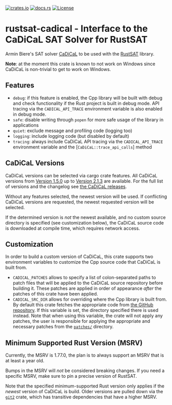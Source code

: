 [![crates.io](https://img.shields.io/crates/v/rustsat-cadical?style=for-the-badge)](https://crates.io/crates/rustsat-cadical)
[![docs.rs](https://img.shields.io/docsrs/rustsat-cadical?style=for-the-badge)](https://docs.rs/rustsat-cadical)
[![License](https://img.shields.io/crates/l/rustsat-cadical?style=for-the-badge)](../LICENSE)

<!-- cargo-rdme start -->

# rustsat-cadical - Interface to the CaDiCaL SAT Solver for RustSAT

Armin Biere's SAT solver [CaDiCaL](https://github.com/arminbiere/cadical) to be used with the [RustSAT](https://github.com/chrjabs/rustsat) library.

**Note**: at the moment this crate is known to not work on Windows since CaDiCaL is non-trivial to get to work on Windows.

## Features

- `debug`: if this feature is enabled, the Cpp library will be built with debug and check
  functionality if the Rust project is built in debug mode. API tracing via the
  `CADICAL_API_TRACE` environment variable is also enabled in debug mode.
- `safe`: disable writing through `popen` for more safe usage of the library in applications
- `quiet`: exclude message and profiling code (logging too)
- `logging`: include logging code (but disabled by default)
- `tracing`: always include CaDiCaL API tracing via the `CADICAL_API_TRACE` environment
  variable and the [`CaDiCaL::trace_api_calls`] method

## CaDiCaL Versions

CaDiCaL versions can be selected via cargo crate features.
All CaDiCaL versions from
[Version 1.5.0](https://github.com/arminbiere/cadical/releases/tag/rel-1.5.0)
up to
[Version 2.1.3](https://github.com/arminbiere/cadical/releases/tag/rel-2.1.3)
are available. For the full list of versions and the changelog see
[the CaDiCaL releases](https://github.com/arminbiere/cadical/releases).

Without any features selected, the newest version will be used.
If conflicting CaDiCaL versions are requested, the newest requested version will be selected.

If the determined version is _not_ the newest available, and no custom source directory is
specified (see customization below), the CaDiCaL source code is downloaded at compile time,
which requires network access.

## Customization

In order to build a custom version of CaDiCaL, this crate supports two environment variables to
customize the Cpp source code that CaDiCaL is built from.

- `CADICAL_PATCHES` allows to specify a list of colon-separated paths to patch files that will
  be applied to the CaDiCaL source repository before building it. These patches are applied
  in order of appearance _after_ the patches of this crate have been applied.
- `CADICAL_SRC_DIR` allows for overriding where the Cpp library is built from. By default this
  crate fetches the appropriate code from [the GitHub
  repository](https://github.com/arminbiere/cadical). If this variable is set, the directory specified
  there is used instead. Note that when using this variable, the crate will not apply any
  patches, the user is responsible for applying the appropriate and necessary patches from the
  [`patches/`](https://github.com/chrjabs/rustsat/tree/main/cadical/patches) directory.

## Minimum Supported Rust Version (MSRV)

Currently, the MSRV is 1.77.0, the plan is to always support an MSRV that is at least a year
old.

Bumps in the MSRV will _not_ be considered breaking changes. If you need a specific MSRV, make
sure to pin a precise version of RustSAT.

Note that the specified minimum-supported Rust version only applies if the _newest_ version of
CaDiCaL is build.
Older versions are pulled down via the [`git2`](https://crates.io/crates/git2) crate, which has
transitive dependencies that have a higher MSRV.

<!-- cargo-rdme end -->
